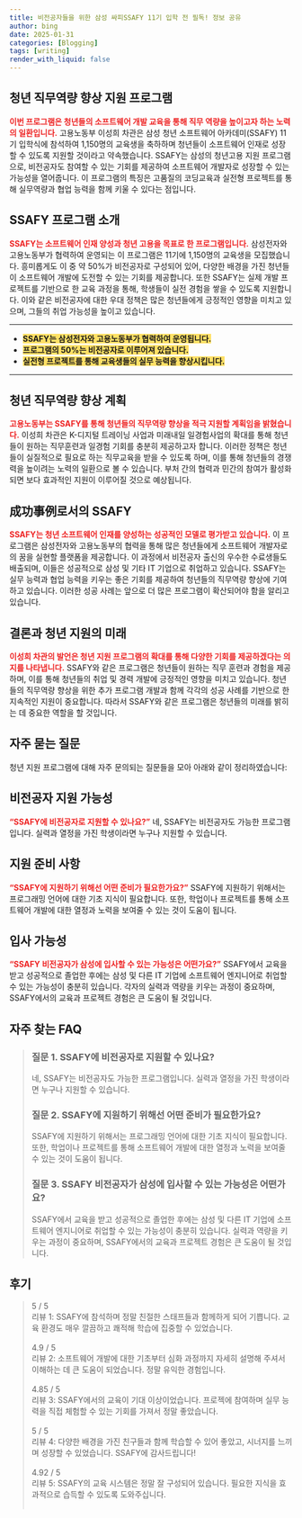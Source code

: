 ```yaml
---
title: 비전공자들을 위한 삼성 싸피SSAFY 11기 입학 전 필독! 정보 공유
author: bing
date: 2025-01-31
categories: [Blogging]
tags: [writing]
render_with_liquid: false
---
```



<h2 id='청년 직무역량 향상 지원 프로그램'>청년 직무역량 향상 지원 프로그램</h2>

<p><b><span style="color: #ee2323;">이번 프로그램은 청년들의 소프트웨어 개발 교육을 통해 직무 역량을 높이고자 하는 노력의 일환입니다.</span></b> 고용노동부 이성희 차관은 삼성 청년 소프트웨어 아카데미(SSAFY) 11기 입학식에 참석하여 1,150명의 교육생을 축하하며 청년들이 소프트웨어 인재로 성장할 수 있도록 지원할 것이라고 약속했습니다. SSAFY는 삼성의 청년고용 지원 프로그램으로, 비전공자도 참여할 수 있는 기회를 제공하여 소프트웨어 개발자로 성장할 수 있는 가능성을 열어줍니다. 이 프로그램의 특징은 고품질의 코딩교육과 실전형 프로젝트를 통해 실무역량과 협업 능력을 함께 키울 수 있다는 점입니다.</p>

<h2 id='SSAFY 프로그램 소개'>SSAFY 프로그램 소개</h2>

<p><b><span style="color: #ee2323;">SSAFY는 소프트웨어 인재 양성과 청년 고용을 목표로 한 프로그램입니다.</span></b> 삼성전자와 고용노동부가 협력하여 운영되는 이 프로그램은 11기에 1,150명의 교육생을 모집했습니다. 흥미롭게도 이 중 약 50%가 비전공자로 구성되어 있어, 다양한 배경을 가진 청년들이 소프트웨어 개발에 도전할 수 있는 기회를 제공합니다. 또한 SSAFY는 실제 개발 프로젝트를 기반으로 한 교육 과정을 통해, 학생들이 실전 경험을 쌓을 수 있도록 지원합니다. 이와 같은 비전공자에 대한 우대 정책은 많은 청년들에게 긍정적인 영향을 미치고 있으며, 그들의 취업 가능성을 높이고 있습니다.</p>

<hr />

<ul>
    <li><b><span style="background-color: #ffe066;">SSAFY는 삼성전자와 고용노동부가 협력하여 운영됩니다.</span></b></li>
    <li><b><span style="background-color: #ffe066;">프로그램의 50%는 비전공자로 이루어져 있습니다.</span></b></li>
    <li><b><span style="background-color: #ffe066;">실전형 프로젝트를 통해 교육생들의 실무 능력을 향상시킵니다.</span></b></li>
</ul>

<hr />

<h2 id='청년 직무역량 향상 계획'>청년 직무역량 향상 계획</h2>

<p><b><span style="color: #ee2323;">고용노동부는 SSAFY를 통해 청년들의 직무역량 향상을 적극 지원할 계획임을 밝혔습니다.</span></b> 이성희 차관은 K-디지털 트레이닝 사업과 미래내일 일경험사업의 확대를 통해 청년들이 원하는 직무훈련과 일경험 기회를 충분히 제공하고자 합니다. 이러한 정책은 청년들이 실질적으로 필요로 하는 직무교육을 받을 수 있도록 하며, 이를 통해 청년들의 경쟁력을 높이려는 노력의 일환으로 볼 수 있습니다. 부처 간의 협력과 민간의 참여가 활성화되면 보다 효과적인 지원이 이루어질 것으로 예상됩니다.</p>

<h2 id='成功事例로서의 SSAFY'>成功事例로서의 SSAFY</h2>

<p><b><span style="color: #ee2323;">SSAFY는 청년 소프트웨어 인재를 양성하는 성공적인 모델로 평가받고 있습니다.</span></b> 이 프로그램은 삼성전자와 고용노동부의 협력을 통해 많은 청년들에게 소프트웨어 개발자로의 꿈을 실현할 플랫폼을 제공합니다. 이 과정에서 비전공자 출신의 우수한 수료생들도 배출되며, 이들은 성공적으로 삼성 및 기타 IT 기업으로 취업하고 있습니다. SSAFY는 실무 능력과 협업 능력을 키우는 좋은 기회를 제공하여 청년들의 직무역량 향상에 기여하고 있습니다. 이러한 성공 사례는 앞으로 더 많은 프로그램이 확산되어야 함을 알리고 있습니다.</p>

<h2 id='결론과 청년 지원의 미래'>결론과 청년 지원의 미래</h2>

<p><b><span style="color: #ee2323;">이성희 차관의 발언은 청년 지원 프로그램의 확대를 통해 다양한 기회를 제공하겠다는 의지를 나타냅니다.</span></b> SSAFY와 같은 프로그램은 청년들이 원하는 직무 훈련과 경험을 제공하며, 이를 통해 청년들의 취업 및 경력 개발에 긍정적인 영향을 미치고 있습니다. 청년들의 직무역량 향상을 위한 추가 프로그램 개발과 함께 각각의 성공 사례를 기반으로 한 지속적인 지원이 중요합니다. 따라서 SSAFY와 같은 프로그램은 청년들의 미래를 밝히는 데 중요한 역할을 할 것입니다.</p>

<h2 id='자주 묻는 질문'>자주 묻는 질문</h2>

<p>청년 지원 프로그램에 대해 자주 문의되는 질문들을 모아 아래와 같이 정리하였습니다:</p>

<h2 id='비전공자 지원 가능성'>비전공자 지원 가능성</h2>

<p><b><span style="color: #ee2323;">“SSAFY에 비전공자로 지원할 수 있나요?”</span></b> 네, SSAFY는 비전공자도 가능한 프로그램입니다. 실력과 열정을 가진 학생이라면 누구나 지원할 수 있습니다.</p>

<h2 id='지원 준비 사항'>지원 준비 사항</h2>

<p><b><span style="color: #ee2323;">“SSAFY에 지원하기 위해선 어떤 준비가 필요한가요?”</span></b> SSAFY에 지원하기 위해서는 프로그래밍 언어에 대한 기초 지식이 필요합니다. 또한, 학업이나 프로젝트를 통해 소프트웨어 개발에 대한 열정과 노력을 보여줄 수 있는 것이 도움이 됩니다.</p>

<h2 id='입사 가능성'>입사 가능성</h2>

<p><b><span style="color: #ee2323;">“SSAFY 비전공자가 삼성에 입사할 수 있는 가능성은 어떤가요?”</span></b> SSAFY에서 교육을 받고 성공적으로 졸업한 후에는 삼성 및 다른 IT 기업에 소프트웨어 엔지니어로 취업할 수 있는 가능성이 충분히 있습니다. 각자의 실력과 역량을 키우는 과정이 중요하며, SSAFY에서의 교육과 프로젝트 경험은 큰 도움이 될 것입니다.</p>


<h2 id='자주_찾는_FAQ'>자주 찾는 FAQ</h2>
<div itemscope="" itemtype="https://schema.org/FAQPage"> 
<blockquote> 
<div itemscope="" itemprop="mainEntity" itemtype="https://schema.org/Question"> 
<h3 itemprop="name">질문 1. SSAFY에 비전공자로 지원할 수 있나요?</h3> 
<div itemscope="" itemprop="acceptedAnswer" itemtype="https://schema.org/Answer"> 
<span itemprop="text"> 
<p>네, SSAFY는 비전공자도 가능한 프로그램입니다. 실력과 열정을 가진 학생이라면 누구나 지원할 수 있습니다.</p> 
</span> 
</div> 
</div> 

<div itemscope="" itemprop="mainEntity" itemtype="https://schema.org/Question"> 
<h3 itemprop="name">질문 2. SSAFY에 지원하기 위해선 어떤 준비가 필요한가요?</h3> 
<div itemscope="" itemprop="acceptedAnswer" itemtype="https://schema.org/Answer"> 
<span itemprop="text"> 
<p>SSAFY에 지원하기 위해서는 프로그래밍 언어에 대한 기초 지식이 필요합니다. 또한, 학업이나 프로젝트를 통해 소프트웨어 개발에 대한 열정과 노력을 보여줄 수 있는 것이 도움이 됩니다.</p> 
</span> 
</div> 
</div> 

<div itemscope="" itemprop="mainEntity" itemtype="https://schema.org/Question"> 
<h3 itemprop="name">질문 3. SSAFY 비전공자가 삼성에 입사할 수 있는 가능성은 어떤가요?</h3> 
<div itemscope="" itemprop="acceptedAnswer" itemtype="https://schema.org/Answer"> 
<span itemprop="text"> 
<p>SSAFY에서 교육을 받고 성공적으로 졸업한 후에는 삼성 및 다른 IT 기업에 소프트웨어 엔지니어로 취업할 수 있는 가능성이 충분히 있습니다. 실력과 역량을 키우는 과정이 중요하며, SSAFY에서의 교육과 프로젝트 경험은 큰 도움이 될 것입니다.</p> 
</span> 
</div> 
</div> 
</blockquote> 
</div>
<h2 id='후기'>후기</h2>
<div itemscope itemtype="https://schema.org/Product">
  <blockquote>
  <div itemprop="review" itemscope itemtype="https://schema.org/Review">
      <div itemprop="reviewRating" itemscope itemtype="https://schema.org/Rating"> <span itemprop="ratingValue">5</span> / <span itemprop="bestRating">5</span> </div>
      <span itemprop="reviewBody">리뷰 1: SSAFY에 참석하며 정말 친절한 스태프들과 함께하게 되어 기쁩니다. 교육 환경도 매우 깔끔하고 쾌적해 학습에 집중할 수 있었습니다.</span>
  </div>
  <br>
  <div itemprop="review" itemscope itemtype="https://schema.org/Review">
      <div itemprop="reviewRating" itemscope itemtype="https://schema.org/Rating"> <span itemprop="ratingValue">4.9</span> / <span itemprop="bestRating">5</span> </div>
      <span itemprop="reviewBody">리뷰 2: 소프트웨어 개발에 대한 기초부터 심화 과정까지 자세히 설명해 주셔서 이해하는 데 큰 도움이 되었습니다. 정말 유익한 경험입니다.</span>
  </div>
  <br>
  <div itemprop="review" itemscope itemtype="https://schema.org/Review">
      <div itemprop="reviewRating" itemscope itemtype="https://schema.org/Rating"> <span itemprop="ratingValue">4.85</span> / <span itemprop="bestRating">5</span> </div>
      <span itemprop="reviewBody">리뷰 3: SSAFY에서의 교육이 기대 이상이었습니다. 프로젝에 참여하며 실무 능력을 직접 체험할 수 있는 기회를 가져서 정말 좋았습니다.</span>
  </div>
  <br>
  <div itemprop="review" itemscope itemtype="https://schema.org/Review">
      <div itemprop="reviewRating" itemscope itemtype="https://schema.org/Rating"> <span itemprop="ratingValue">5</span> / <span itemprop="bestRating">5</span> </div>
      <span itemprop="reviewBody">리뷰 4: 다양한 배경을 가진 친구들과 함께 학습할 수 있어 좋았고, 시너지를 느끼며 성장할 수 있었습니다. SSAFY에 감사드립니다!</span>
  </div>
  <br>
  <div itemprop="review" itemscope itemtype="https://schema.org/Review">
      <div itemprop="reviewRating" itemscope itemtype="https://schema.org/Rating"> <span itemprop="ratingValue">4.92</span> / <span itemprop="bestRating">5</span> </div>
      <span itemprop="reviewBody">리뷰 5: SSAFY의 교육 시스템은 정말 잘 구성되어 있습니다. 필요한 지식을 효과적으로 습득할 수 있도록 도와주십니다.</span>
  </div>
  <br>
  </blockquote>
</div>
